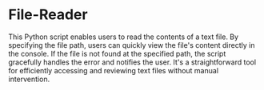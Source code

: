 # File-Reader
This Python script enables users to read the contents of a text file. By specifying the file path, users can quickly view the file's content directly in the console. If the file is not found at the specified path, the script gracefully handles the error and notifies the user. It's a straightforward tool for efficiently accessing and reviewing text files without manual intervention.
